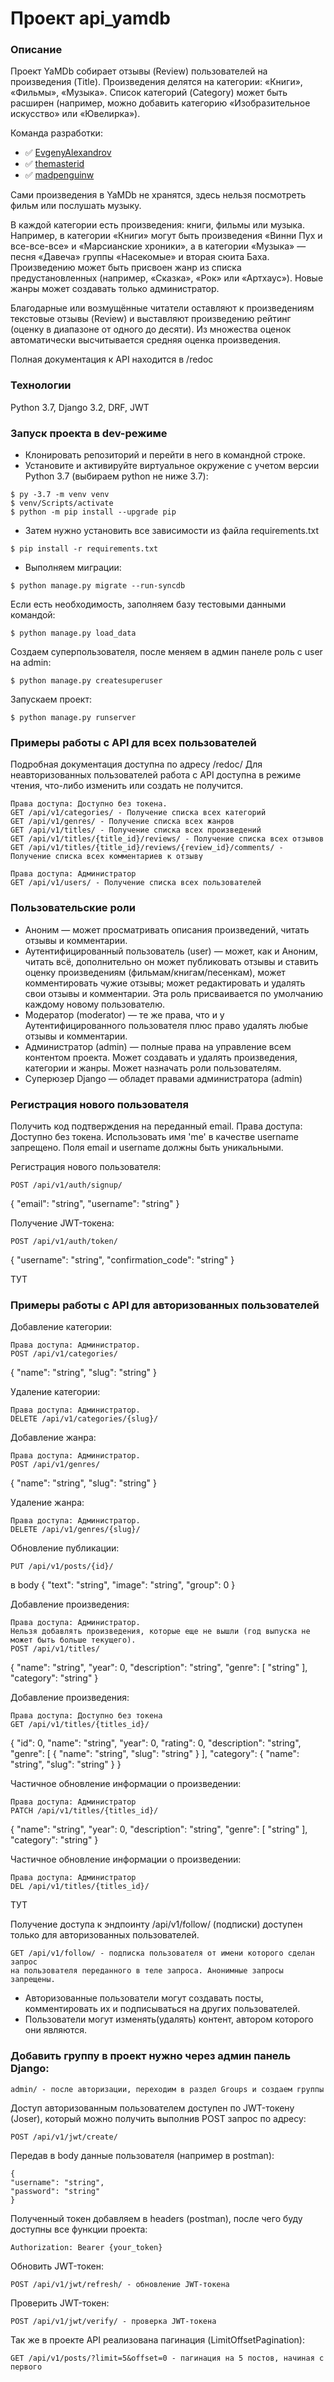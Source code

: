# Проект api_yamdb
### Описание
Проект YaMDb собирает отзывы (Review) пользователей на произведения (Title). Произведения делятся на категории: «Книги», «Фильмы», «Музыка». Список категорий (Category) может быть расширен (например, можно добавить категорию «Изобразительное искусство» или «Ювелирка»).

Команда разработки:
- :white_check_mark: [EvgenyAlexandrov](https://github.com/EvgenyAlexandrov)
- :white_check_mark: [themasterid](https://github.com/themasterid)
- :white_check_mark: [madpenguinw](https://github.com/madpenguinw)

Сами произведения в YaMDb не хранятся, здесь нельзя посмотреть фильм или послушать музыку.

В каждой категории есть произведения: книги, фильмы или музыка. Например, в категории «Книги» могут быть произведения «Винни Пух и все-все-все» и «Марсианские хроники», а в категории «Музыка» — песня «Давеча» группы «Насекомые» и вторая сюита Баха. Произведению может быть присвоен жанр из списка предустановленных (например, «Сказка», «Рок» или «Артхаус»). Новые жанры может создавать только администратор.

Благодарные или возмущённые читатели оставляют к произведениям текстовые отзывы (Review) и выставляют произведению рейтинг (оценку в диапазоне от одного до десяти). Из множества оценок автоматически высчитывается средняя оценка произведения.

Полная документация к API находится в /redoc
### Технологии
Python 3.7, Django 3.2, DRF, JWT
### Запуск проекта в dev-режиме
- Клонировать репозиторий и перейти в него в командной строке.
- Установите и активируйте виртуальное окружение c учетом версии Python 3.7 (выбираем python не ниже 3.7):
```
$ py -3.7 -m venv venv
$ venv/Scripts/activate
$ python -m pip install --upgrade pip
```
- Затем нужно установить все зависимости из файла requirements.txt
```
$ pip install -r requirements.txt
```
- Выполняем миграции:
```
$ python manage.py migrate --run-syncdb
```
Если есть необходимость, заполняем базу тестовыми данными командой:
```
$ python manage.py load_data
```
Создаем суперпользователя, после меняем в админ панеле роль с user на admin:
```
$ python manage.py createsuperuser
```
Запускаем проект:
```
$ python manage.py runserver
```
### Примеры работы с API для всех пользователей
Подробная документация доступна по адресу /redoc/
Для неавторизованных пользователей работа с API доступна в режиме чтения,
что-либо изменить или создать не получится. 

```
Права доступа: Доступно без токена.
GET /api/v1/categories/ - Получение списка всех категорий
GET /api/v1/genres/ - Получение списка всех жанров
GET /api/v1/titles/ - Получение списка всех произведений
GET /api/v1/titles/{title_id}/reviews/ - Получение списка всех отзывов
GET /api/v1/titles/{title_id}/reviews/{review_id}/comments/ - Получение списка всех комментариев к отзыву

Права доступа: Администратор
GET /api/v1/users/ - Получение списка всех пользователей
```

### Пользовательские роли
- Аноним — может просматривать описания произведений, читать отзывы и комментарии.
- Аутентифицированный пользователь (user) — может, как и Аноним, читать всё, дополнительно он может публиковать отзывы и ставить оценку произведениям (фильмам/книгам/песенкам), может комментировать чужие отзывы; может редактировать и удалять свои отзывы и комментарии. Эта роль присваивается по умолчанию каждому новому пользователю.
- Модератор (moderator) — те же права, что и у Аутентифицированного пользователя плюс право удалять любые отзывы и комментарии.
- Администратор (admin) — полные права на управление всем контентом проекта. Может создавать и удалять произведения, категории и жанры. Может назначать роли пользователям.
- Суперюзер Django — обладет правами администратора (admin)

### Регистрация нового пользователя
Получить код подтверждения на переданный email.
Права доступа: Доступно без токена.
Использовать имя 'me' в качестве username запрещено.
Поля email и username должны быть уникальными.

Регистрация нового пользователя:
```
POST /api/v1/auth/signup/
```
{
  "email": "string",
  "username": "string"
}

Получение JWT-токена:
```
POST /api/v1/auth/token/
```
{
  "username": "string",
  "confirmation_code": "string"
}

ТУТ

### Примеры работы с API для авторизованных пользователей
Добавление категории:
```
Права доступа: Администратор.
POST /api/v1/categories/
```
{
  "name": "string",
  "slug": "string"
}

Удаление категории:
```
Права доступа: Администратор.
DELETE /api/v1/categories/{slug}/
```

Добавление жанра:
```
Права доступа: Администратор.
POST /api/v1/genres/
```
{
  "name": "string",
  "slug": "string"
}

Удаление жанра:
```
Права доступа: Администратор.
DELETE /api/v1/genres/{slug}/
```

Обновление публикации:
```
PUT /api/v1/posts/{id}/
```
в body
{
"text": "string",
"image": "string",
"group": 0
}

Добавление произведения:
```
Права доступа: Администратор. 
Нельзя добавлять произведения, которые еще не вышли (год выпуска не может быть больше текущего).
POST /api/v1/titles/
```
{
  "name": "string",
  "year": 0,
  "description": "string",
  "genre": [
    "string"
  ],
  "category": "string"
}

Добавление произведения:
```
Права доступа: Доступно без токена
GET /api/v1/titles/{titles_id}/
```
{
  "id": 0,
  "name": "string",
  "year": 0,
  "rating": 0,
  "description": "string",
  "genre": [
    {
      "name": "string",
      "slug": "string"
    }
  ],
  "category": {
    "name": "string",
    "slug": "string"
  }
}

Частичное обновление информации о произведении:
```
Права доступа: Администратор
PATCH /api/v1/titles/{titles_id}/
```
{
  "name": "string",
  "year": 0,
  "description": "string",
  "genre": [
    "string"
  ],
  "category": "string"
}

Частичное обновление информации о произведении:
```
Права доступа: Администратор
DEL /api/v1/titles/{titles_id}/
```

ТУТ

Получение доступа к эндпоинту /api/v1/follow/
(подписки) доступен только для авторизованных пользователей.
```
GET /api/v1/follow/ - подписка пользователя от имени которого сделан запрос
на пользователя переданного в теле запроса. Анонимные запросы запрещены.
```
- Авторизованные пользователи могут создавать посты,
комментировать их и подписываться на других пользователей.
- Пользователи могут изменять(удалять) контент, автором которого они являются.

### Добавить группу в проект нужно через админ панель Django:
```
admin/ - после авторизации, переходим в раздел Groups и создаем группы
```
Доступ авторизованным пользователем доступен по JWT-токену (Joser),
который можно получить выполнив POST запрос по адресу:
```
POST /api/v1/jwt/create/
```
Передав в body данные пользователя (например в postman):
```
{
"username": "string",
"password": "string"
}
```
Полученный токен добавляем в headers (postman), после чего буду доступны все функции проекта:
```
Authorization: Bearer {your_token}
```
Обновить JWT-токен:
```
POST /api/v1/jwt/refresh/ - обновление JWT-токена
```
Проверить JWT-токен:
```
POST /api/v1/jwt/verify/ - проверка JWT-токена
```
Так же в проекте API реализована пагинация (LimitOffsetPagination):
```
GET /api/v1/posts/?limit=5&offset=0 - пагинация на 5 постов, начиная с первого
```

